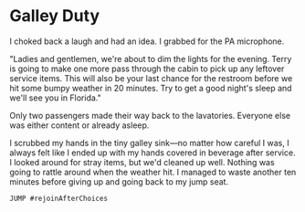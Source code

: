 <!-- ID #cleanTheCartAndGalley -->

# Galley Duty

I choked back a laugh and had an idea.
I grabbed for the PA microphone.

"Ladies and gentlemen, we're about to dim the lights for the evening.
Terry is going to make one more pass through the cabin to pick up any leftover service items.
This will also be your last chance for the restroom before we hit some bumpy weather in 20 minutes.
Try to get a good night's sleep and we'll see you in Florida."

Only two passengers made their way back to the lavatories.
Everyone else was either content or already asleep.

I scrubbed my hands in the tiny galley sink—no matter how careful I was, I always felt like I ended up with my hands covered in beverage after service.
I looked around for stray items, but we'd cleaned up well.
Nothing was going to rattle around when the weather hit.
I managed to waste another ten minutes before giving up and going back to my jump seat.

```fate:code
JUMP #rejoinAfterChoices
```
